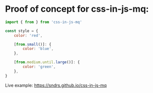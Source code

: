 # Proof of concept for css-in-js-mq:

```js
import { from } from 'css-in-js-mq'

const style = {
	color: 'red',

	[from.small()]: {
		color: 'blue',
	},

	[from.medium.until.large()]: {
		color: 'green',
	},
}
```

Live example: https://sndrs.github.io/css-in-js-mq
